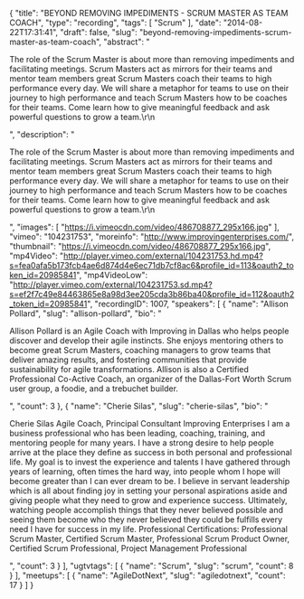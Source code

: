 {
  "title": "BEYOND REMOVING IMPEDIMENTS - SCRUM MASTER AS TEAM COACH",
  "type": "recording",
  "tags": [
    "Scrum"
  ],
  "date": "2014-08-22T17:31:41",
  "draft": false,
  "slug": "beyond-removing-impediments-scrum-master-as-team-coach",
  "abstract": "<p>The role of the Scrum Master is about more than removing impediments and facilitating meetings. Scrum Masters act as mirrors for their teams and mentor team members great Scrum Masters coach their teams to high performance every day. We will share a metaphor for teams to use on their journey to high performance and teach Scrum Masters how to be coaches for their teams. Come learn how to give meaningful feedback and ask powerful questions to grow a team.\r\n</p>",
  "description": "<p>The role of the Scrum Master is about more than removing impediments and facilitating meetings. Scrum Masters act as mirrors for their teams and mentor team members great Scrum Masters coach their teams to high performance every day. We will share a metaphor for teams to use on their journey to high performance and teach Scrum Masters how to be coaches for their teams. Come learn how to give meaningful feedback and ask powerful questions to grow a team.\r\n</p>",
  "images": [
    "https://i.vimeocdn.com/video/486708877_295x166.jpg"
  ],
  "vimeo": "104231753",
  "moreinfo": "http://www.improvingenterprises.com/",
  "thumbnail": "https://i.vimeocdn.com/video/486708877_295x166.jpg",
  "mp4Video": "http://player.vimeo.com/external/104231753.hd.mp4?s=fea0afa5b173fcb4ae6d874d4e6ec71db7cf8ac6&profile_id=113&oauth2_token_id=20985841",
  "mp4VideoLow": "http://player.vimeo.com/external/104231753.sd.mp4?s=ef2f7c49e84463865e8a98d3ee205cda3b86ba40&profile_id=112&oauth2_token_id=20985841",
  "recordingID": 1007,
  "speakers": [
    {
      "name": "Allison Pollard",
      "slug": "allison-pollard",
      "bio": "<p>Allison Pollard is an Agile Coach with Improving in Dallas who helps people discover and develop their agile instincts. She enjoys mentoring others to become great Scrum Masters, coaching managers to grow teams that deliver amazing results, and fostering communities that provide sustainability for agile transformations. Allison is also a Certified Professional Co-Active Coach, an organizer of the Dallas-Fort Worth Scrum user group, a foodie, and a trebuchet builder.</p>",
      "count": 3
    },
    {
      "name": "Cherie Silas",
      "slug": "cherie-silas",
      "bio": "<p>Cherie Silas Agile Coach, Principal Consultant Improving Enterprises I am a business professional who has been leading, coaching, training, and mentoring people for many years. I have a strong desire to help people arrive at the place they define as success in both personal and professional life. My goal is to invest the experience and talents I have gathered through years of learning, often times the hard way, into people whom I hope will become greater than I can ever dream to be. I believe in servant leadership which is all about finding joy in setting your personal aspirations aside and giving people what they need to grow and experience success. Ultimately, watching people accomplish things that they never believed possible and seeing them become who they never believed they could be fulfills every need I have for success in my life. Professional Certifications: Professional Scrum Master, Certified Scrum Master, Professional Scrum Product Owner, Certified Scrum Professional, Project Management Professional </p>",
      "count": 3
    }
  ],
  "ugtvtags": [
    {
      "name": "Scrum",
      "slug": "scrum",
      "count": 8
    }
  ],
  "meetups": [
    {
      "name": "AgileDotNext",
      "slug": "agiledotnext",
      "count": 17
    }
  ]
}